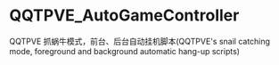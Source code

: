 # QQTPVE_AutoGameController
QQTPVE 抓蜗牛模式，前台、后台自动挂机脚本(QQTPVE's snail catching mode, foreground and background automatic hang-up scripts)
